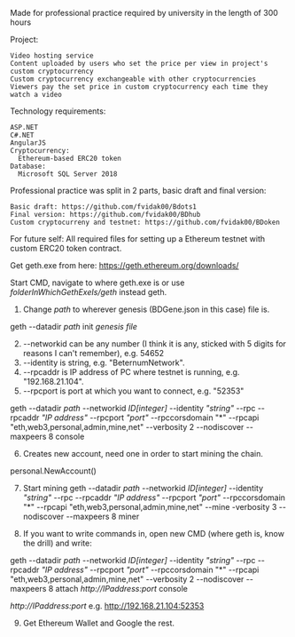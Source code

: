 Made for professional practice required by university in the length of 300 hours

Project:

    Video hosting service
    Content uploaded by users who set the price per view in project's custom cryptocurrency
    Custom cryptocurrency exchangeable with other cryptocurrencies
    Viewers pay the set price in custom cryptocurrency each time they watch a video

Technology requirements:

    ASP.NET
    C#.NET
    AngularJS
    Cryptocurrency:
      Ethereum-based ERC20 token
    Database:
      Microsoft SQL Server 2018

Professional practice was split in 2 parts, basic draft and final version:

    Basic draft: https://github.com/fvidak00/Bdots1
    Final version: https://github.com/fvidak00/BDhub
    Custom cryptocurreny and testnet: https://github.com/fvidak00/BDoken

For future self:
All required files for setting up a Ethereum testnet with custom ERC20 token contract.

Get geth.exe from here: https://geth.ethereum.org/downloads/

Start CMD, navigate to where geth.exe is or use <i>folderInWhichGethExeIs/geth</i> instead geth.

1) Change <i>path</i> to wherever genesis (BDGene.json in this case) file is.

geth --datadir <i>path</i> init <i>genesis file</i>

2) --networkid can be any number (I think it is any, sticked with 5 digits for reasons I can't remember), e.g. 54652
3) --identity is string, e.g. "BeternumNetwork".
4) --rpcaddr is IP address of PC where testnet is running, e.g. "192.168.21.104".
5) --rpcport is port at which you want to connect, e.g. "52353"

geth --datadir <i>path</i> --networkid <i>ID[integer]</i> --identity <i>"string"</i> --rpc --rpcaddr <i>"IP address"</i> --rpcport <i>"port"</i> --rpccorsdomain "*" --rpcapi "eth,web3,personal,admin,mine,net" --verbosity 2 --nodiscover --maxpeers 8 console

6) Creates new account, need one in order to start mining the chain.

personal.NewAccount()

7) Start mining
geth --datadir <i>path</i> --networkid <i>ID[integer]</i> --identity <i>"string"</i> --rpc --rpcaddr <i>"IP address"</i> --rpcport <i>"port"</i> --rpccorsdomain "*" --rpcapi "eth,web3,personal,admin,mine,net" --mine -verbosity 3 --nodiscover --maxpeers 8 miner

8) If you want to write commands in, open new CMD (where geth is, know the drill) and write:

geth --datadir <i>path</i> --networkid <i>ID[integer]</i> --identity <i>"string"</i> --rpc --rpcaddr <i>"IP address"</i> --rpcport <i>"port"</i> --rpccorsdomain "*" --rpcapi "eth,web3,personal,admin,mine,net" --verbosity 2 --nodiscover --maxpeers 8 attach <i>http://IPaddress:port</i> console

<i>http://IPaddress:port</i> e.g. http://192.168.21.104:52353

9) Get Ethereum Wallet and Google the rest.
